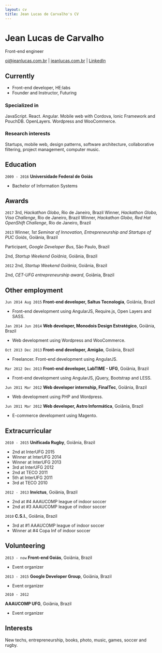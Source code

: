 ```yaml
---
layout: cv
title: Jean Lucas de Carvalho's CV
---
```

# Jean Lucas de Carvalho
Front-end engineer

<div id="webaddress">
<a href="oi@jeanlucas.com.br">oi@jeanlucas.com.br</a>
| <a href="http://www.jeanlucas.com.br">jeanlucas.com.br</a>
| <a href="https://br.linkedin.com/in/jeanlucasdecarvalho">LinkedIn</a>
</div>


## Currently

- Front-end developer, HE:labs
- Founder and Instructor, Futuring

### Specialized in

JavaScript. React. Angular. Mobile web with Cordova, Ionic Framework and PouchDB. OpenLayers. Wordpress and WooCommerce.


### Research interests

Startups, mobile web, design patterns, software architecture, collaborative filtering, project management, computer music.


## Education

`2009 - 2016`
__Universidade Federal de Goiás__

- Bachelor of Information Systems



## Awards

`2017`
3rd, *Hackathon Globo*, Rio de Janeiro, Brazil
Winner, *Hackathon Globo, Visa Challenge*, Rio de Janeiro, Brazil
Winner, *Hackathon Globo, Red Hat OpenShift Challenge*, Rio de Janeiro, Brazil

`2013`
Winner, *1st Seminar of Innovation, Entrepreneurship and Startups of PUC Goiás*, Goiânia, Brazil

Participant, *Google Developer Bus*, São Paulo, Brazil

2nd, *Startup Weekend Goiânia*, Goiânia, Brazil

`2012`
2nd, *Startup Weekend Goiânia*, Goiânia, Brazil

2nd, *CET-UFG entrepreneurship award*, Goiânia, Brazil



## Other employment

`Jun 2014 Aug 2015`
__Front-end developer, Saltus Tecnologia__, Goiânia, Brazil

- Front-end development using AngularJS, Require.js, Open Layers and SASS.

`Jan 2014 Jun 2014`
__Web developer, Monodois Design Estratégico__, Goiânia, Brazil

- Web development using Wordpress and WooCommerce.

`Oct 2013 Dec 2013`
__Front-end developer, Amigão__, Goiânia, Brazil

- Freelancer. Front-end development using AngularJS.

`Mar 2012 Dec 2013`
__Front-end developer, LabTIME - UFG__, Goiânia, Brazil

- Front-end development using AngularJS, jQuery, Bootstrap and LESS.

`Jun 2011 Mar 2012`
__Web developer internship, FinalTec__, Goiânia, Brazil

- Web development using PHP and Wordpress.

`Jun 2011 Mar 2012`
__Web developer, Astro Informática__, Goiânia, Brazil

- E-commerce development using Magento.



## Extracurricular

`2010 - 2015`
__Unificada Rugby__, Goiânia, Brazil

- 2nd at InterUFG 2015
- Winner at InterUFG 2014
- Winner at InterUFG 2013
- 3rd at InterUFG 2012
- 2nd at TECO 2011
- 5th at InterUFG 2011
- 3rd at TECO 2010

`2012 - 2013`
__Invictus__, Goiânia, Brazil

- 2nd at #4 AAAUCOMP league of indoor soccer
- 2nd at #3 AAAUCOMP league of indoor soccer

`2010`
__C.S.I.__, Goiânia, Brazil

- 3rd at #1 AAAUCOMP league of indoor soccer
- Winner at #4 Copa Inf of indoor soccer


## Volunteering

`2013 - now`
__Front-end Goiás__, Goiânia, Brazil

- Event organizer

`2013 - 2015`
__Google Developer Group__, Goiânia, Brazil

- Event organizer

`2010 - 2012`

__AAAUCOMP UFG__, Goiânia, Brazil

- Event organizer

## Interests

New techs, entrepreneurship, books, photo, music, games, soccer and rugby.

<!-- ### Footer

Last updated: Oct 2017 -->


